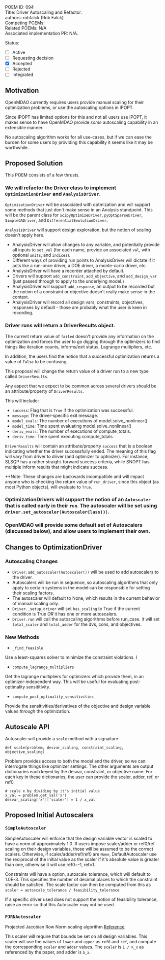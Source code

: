 POEM ID: 094  
Title: Driver Autoscaling and Refactor.   
authors: robfalck (Rob Falck)  
Competing POEMs:  
Related POEMs:  N/A  
Associated implementation PR: N/A. 

Status:

- [ ] Active
- [ ] Requesting decision
- [x] Accepted 
- [ ] Rejected
- [ ] Integrated

## Motivation

OpenMDAO currently requires users provide manual scaling for their optimization problems, or use the autoscaling
options in IPOPT.

Since IPOPT has limited options for this and not all users use IPOPT, it makes sense to have OpenMDAO provide _some_ autoscaling capability in an extensible manner.

No autoscaling algorithm works for all use-cases, but if we can ease the burden for some users by providing this capability it seems like it may be worthwhile.

## Proposed Solution

This POEM consists of a few thrusts.

### We will refactor the Driver class to implement `OptimizationDriver` and `AnalysisDriver`.

`OptimizationDriver` will be associated with optmization and will support some methods that just don't make sense in an Analysis standpoint. This will be the parent class for `ScipyOptimizeDriver`, `pyOptSparseDriver`, `SimpleGADriver`, and `DifferentialEvolutionDriver`.

`AnalysisDriver` will support design exploration, but the notion of scaling doesn't apply here.

- AnalysisDriver will allow changes to any variable, and potentially provide all inputs to `set_val` (for each name, provide an associated `val`, with optional `units`, and `indices`).
- Different ways of providing run points to AnalysisDriver will dictate if it acts like a run-once driver, a DOE driver, a monte-carlo driver, etc.
- AnalysisDriver will have a recorder attached by default.
- Drivers will support `add_constraint`, `add_objective`, and `add_design_var` (just passed through to apply to the underlying model.)
- AnalysisDriver will support `add_response`, an output to be recorded but the notion of a constraint or objective doesn't really make sense in the context.
- AnalysisDriver will record all design vars, constraints, objectives, responses by default - those are probably what the user is keen in recording.

### Driver runs will return a DriverResults object.

The current return value of `failed` doesn't provide any information on the optimization and forces the user to go digging through the optimizers to find things like iteration counts, informs/exit status, Lagrange multipliers, etc.

In addition, the users find the notion that a successful optimization returns a value of `False` to be confusing.

This proposal will change the return value of a driver run to a new type called `DriverResults`.

Any aspect that we expect to be common across several drivers should be an attribute/property of `DriverResults`.

This will include:
- `success`: Flag that is `True` if the optimization was successful.
- `message`: The driver-specific exit message.
- `model_evals`: The number of executions of model.solve_nonlinear()
- `model_time`: Time spent evaluating model.solve_nonlinear()
- `deriv_evals`: The number of executions of compute_totals.
- `deriv_time`: Time spent executing compute_totals.

`DriverResults` will contain an attribute/property `success` that is a boolean indicating whether the driver successfully ended.  The meaning of this flag will vary from driver to driver (and optimizer to optmizer).  For instance, SLSQP has a rather straight-forward success criteria, while SNOPT has multiple inform results that might indicate success.

**Note: These changes are backwards incompatible and will impact anyone who is checking the return value of `run_driver`,
since this object (as most Python objects), will evaluate to `True`.

### OptimizationDrivers will support the notion of an `Autoscaler` that is called early in their `run`. The autoscaler will be set using `driver.set_autoscaler(AutoscalerClass())`.

### OpenMDAO will provide some default set of Autoscalers (discussed below), and allow users to implement their own.

## Changes to OptimizationDriver

### Autoscaling Changes

 - `Driver.add_autoscaler(Autoscaler())` will be used to add autoscalers to the driver.
 - Autoscalers will be run in sequence, so autoscaling algorithms that only apply to certain systems in the model can be responsible for setting their scaling factors.
 - The autoscaler will default to None, which results in the current behavior of manual scaling only.
 - `Driver._setup_driver` will set `has_scaling` to True if the current condition is True *OR* it has one or more autoscalers.
 - `Driver.run` will call the autoscaling algorithms before run_case. It will set `total_scaler` and `total_adder` for the dvs, cons, and objectives.

### New Methods

- `_find_feasible`

Use a least-squares solver to minimize the constraint violations. I

- `compute_lagrange_multipliers`

Get the lagrange multipliers for optimizers which provide them, in an optimizer-independent way. This will be useful for evaluating post-optimality sensititivity.

- `compute_post_optimality_sensitivities`

Provide the sensitivities/derivatives of the objective and design variable values _through_ the optimization.

## Autoscale API

Autoscaler will provide a `scale` method with a signaiture

```
def scale(problem, desvar_scaling, constraint_scaling, objective_scaling)
```

Problem provides access to both the model and the driver, so we can interrogate things like optimizer settings.
The other arguments are output dictionaries each keyed by the desvar, constraint, or objective name.
For each key in these dictionaries, the user can provide the scaler, adder, ref, or ref0.

```
# scale x by dividing by it's initial value
x_val = problem.get_val('x')
desvar_scaling['x']['scaler'] = 1 / x_val
```

## Proposed Initial Autoscalers

### `SimpleAutoscaler`

SimpleAutoscaler will enforce that the design variable vector is scaled to have a norm of approximately 1.0.
If users impose scaler/adder or ref0/ref scaling on their design variables, those will be assumed to be the correct scalers.
Otherwise, if scaler/adder/ref/ref0 are `None`, DefaultAutoscaler use the reciprocal of the initial value as the scaler if it's absolute value is greater than one, otherwise it will use ref0=-1, ref=1.

Constraints will have a option, autoscale_tolerance, which will default to 1.0E-3. This specifies the number of decimal places to which the constraint should be satisfied. The scale factor can then be computed from this as `scaler = autoscale_tolerance / feasibility_tolerance`.

If a specific driver used does not support the notion of feasibility tolerance, raise an error so that this Autoscaler may not be used.

### `PJRNAutoscaler`

 Projected Jacobian Row Norm scaling algorithm
 [Reference](https://elib.dlr.de/93327/1/Performance_analysis_of_linear_and_nonlinear_techniques.pdf)
 
 This scaler will require that bounds be set on all design variables.
 This scaler will use the values of `lower` and `upper` as `ref0` and `ref`, and compute the corresponding `scaler` and `adder` values.
 The `scaler` is `1 / K_x` as referenced by the paper, and adder is `b_x`.
